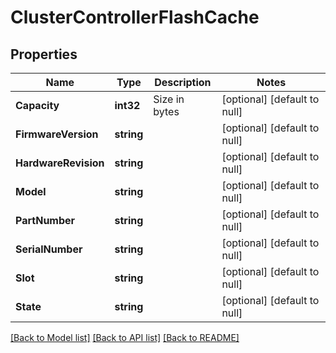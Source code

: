 # ClusterControllerFlashCache

## Properties
Name | Type | Description | Notes
------------ | ------------- | ------------- | -------------
**Capacity** | **int32** | Size in bytes | [optional] [default to null]
**FirmwareVersion** | **string** |  | [optional] [default to null]
**HardwareRevision** | **string** |  | [optional] [default to null]
**Model** | **string** |  | [optional] [default to null]
**PartNumber** | **string** |  | [optional] [default to null]
**SerialNumber** | **string** |  | [optional] [default to null]
**Slot** | **string** |  | [optional] [default to null]
**State** | **string** |  | [optional] [default to null]

[[Back to Model list]](../README.md#documentation-for-models) [[Back to API list]](../README.md#documentation-for-api-endpoints) [[Back to README]](../README.md)


